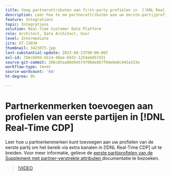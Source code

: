 ```yaml
---
title: Voeg partnerattributen aan first-party profielen in  [!DNL Real-Time CDP] toe
description: Leer hoe te om partnerattributen aan uw eerste-partijprofielen toe te voegen om het bereik door extra kanalen in  [!DNL Real-Time CDP] uit te breiden.
feature: Integrations
topic: Integrations
solution: Real-Time Customer Data Platform
role: Architect, Data Architect, User
level: Intermediate
jira: KT-13830
thumbnail: 3423075.jpg
last-substantial-update: 2023-08-23T00:00:00Z
exl-id: 7b6cb89d-b514-48ae-b932-1254abd57d31
source-git-commit: 286c85aa88d44574f00ded67f0de8e0c945a153e
workflow-type: tm+mt
source-wordcount: '64'
ht-degree: 0%

---
```


# Partnerkenmerken toevoegen aan profielen van eerste partijen in [!DNL Real-Time CDP]

Leer hoe u partnerkenmerken kunt toevoegen aan uw profielen van de eerste partij om het bereik via extra kanalen in [!DNL Real-Time CDP] uit te breiden. Voor meer informatie, gelieve de [ eerste partijprofielen van de Supplement met partner-verstrekte attributen ](https://experienceleague.adobe.com/docs/experience-platform/rtcdp/use-cases/partner-data/supplement-first-party-profiles.html?lang=nl-NL) documentatie te bezoeken.

>[!VIDEO](https://video.tv.adobe.com/v/3423075/?learn=on&enablevpops)
